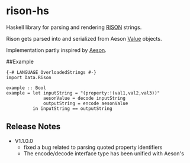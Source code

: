 # rison-hs
Haskell library for parsing and rendering [RISON](https://github.com/Nanonid/rison) strings.

Rison gets parsed into and serialized from Aeson [Value](http://hackage.haskell.org/package/aeson-0.11.2.0/docs/Data-Aeson-Types.html#t:Value) objects.

Implementation partly inspired by [Aeson](https://github.com/bos/aeson).

##Example

```
{-# LANGUAGE OverloadedStrings #-}
import Data.Rison

example :: Bool
example = let inputString = "(property:!(val1,val2,val3))"
              aesonValue = decode inputString
              outputString = encode aesonValue
          in inputString == outputString
```
## Release Notes
* V1.1.0.0
  * fixed a bug related to parsing quoted property identifiers
  * The encode/decode interface type has been unified with Aeson's
